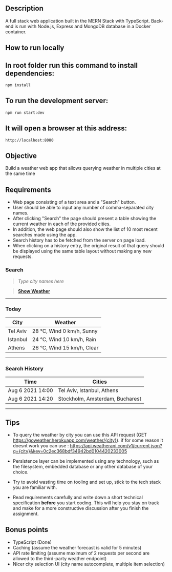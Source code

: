 ## Description

A full stack web application built in the MERN Stack with TypeScript. Back-end is run with Node.js, Express and MongoDB database in a Docker container.

## How to run locally

In root folder run this command to install dependencies:
-----
    npm install

To run the development server:
-----
    npm run start:dev

It will open a browser at this address:
-----
    http://localhost:8080

## Objective

Build a weather web app that allows querying weather in multiple cities at the same time

## Requirements

- Web page consisting of a text area and a "Search" button.
- User should be able to input any number of comma-separated city names.
- After clicking "Search" the page should present a table showing the current weather in each of the provided cities.
- In addition, the web page should also show the list of 10 most recent searches made using the app.
- Search history has to be fetched from the server on page load.
- When clicking on a history entry, the original result of that query should be displayed using the same table layout without making any new requests.

### Search

> _Type city names here_

> [**Show Weather**]()

---

### Today

| City     | Weather                    |
| -------- | -------------------------- |
| Tel Aviv | 28 °C, Wind 0 km/h, Sunny  |
| Istanbul | 24 °C, Wind 10 km/h, Rain  |
| Athens   | 26 °C, Wind 15 km/h, Clear |

---

### Search History

| Time             | Cities                          |
| ---------------- | ------------------------------- |
| Aug 6 2021 14:00 | Tel Aviv, Istanbul, Athens      |
| Aug 6 2021 14:20 | Stockholm, Amsterdam, Bucharest |

---

## Tips

- To query the weather by city you can use this API request (GET https://goweather.herokuapp.com/weather/{city}).
  if for some reason it doesnt work you can use : 
https://api.weatherapi.com/v1/current.json?q={city}&key=0c2ec368bdf34942bd0104420233005

- Persistence layer can be implemented using any technology, such as the filesystem, embedded database or any other database of your choice.
- Try to avoid wasting time on tooling and set up, stick to the tech stack you are familiar with.
- Read requirements carefully and write down a short technical specification **before** you start coding. This will help you stay on track and make for a more constructive discussion after you finish the assignment.

## Bonus points

- TypeScript (Done)
- Caching (assume the weather forecast is valid for 5 minutes)
- API rate limiting (assume maximum of 2 requests per second are allowed to the third-party weather endpoint)
- Nicer city selection UI (city name autocomplete, multiple item selection)
